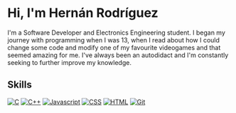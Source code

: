 # Hi, I'm Hernán Rodríguez

I'm a Software Developer and Electronics Engineering student.
I began my journey with programming when I was 13, when I read about how I could change some code and modify one of my favourite videogames and that seemed amazing for me.
I've always been an autodidact and I'm constantly seeking to further improve my knowledge.

## Skills
[![C](https://img.shields.io/badge/C-3d465c?style=for-the-badge&logo=c&labelColor=525E7A)]()
[![C++](https://img.shields.io/badge/C++-3d465c?style=for-the-badge&logo=cplusplus&labelColor=525E7A&logoColor=659ad2)]()
[![Javascript](https://img.shields.io/badge/Javascript-3d465c?style=for-the-badge&logo=javascript&labelColor=525E7A)]()
[![CSS](https://img.shields.io/badge/CSS-3d465c?style=for-the-badge&logo=css3&labelColor=525E7A&logoColor=1572b6)]()
[![HTML](https://img.shields.io/badge/HTML-3d465c?style=for-the-badge&logo=html5&labelColor=525E7A)]()
[![Git](https://img.shields.io/badge/Git-3d465c?style=for-the-badge&logo=git&labelColor=525E7A)]()

<!--
- 🔭 I’m currently working on ...
- 🌱 I’m currently learning ...
- 👯 I’m looking to collaborate on ...
- 💬 Ask me about ...
- 📫 How to reach me: ...
- ⚡ Fun fact: ...
-->
